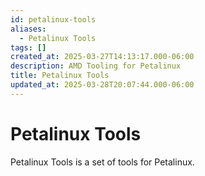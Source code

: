 ```yaml
---
id: petalinux-tools
aliases:
  - Petalinux Tools
tags: []
created_at: 2025-03-27T14:13:17.000-06:00
description: AMD Tooling for Petalinux
title: Petalinux Tools
updated_at: 2025-03-28T20:07:44.000-06:00
---
```


# Petalinux Tools

Petalinux Tools is a set of tools for Petalinux.
